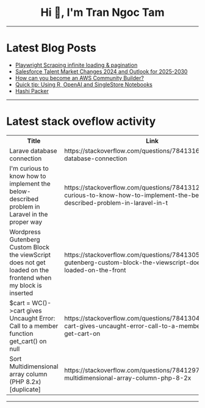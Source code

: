 <h1 align="center">Hi 👋, I'm Tran Ngoc Tam</h1>

---

# Latest Blog Posts 
<!-- BLOG-POST-LIST:START -->
- [Playwright Scraping infinite loading &amp; pagination](https://dev.to/devloker/playwright-scraping-infinite-loading-pagination-4pid)
- [Salesforce Talent Market Changes 2024 and Outlook for 2025-2030](https://dev.to/doriansabitov/salesforce-talent-market-changes-2024-and-outlook-for-2025-2030-5ddj)
- [How can you become an AWS Community Builder?](https://dev.to/aws-builders/how-can-you-become-an-aws-community-builder-29f4)
- [Quick tip: Using R, OpenAI and SingleStore Notebooks](https://dev.to/singlestore/quick-tip-using-r-openai-and-singlestore-notebooks-2eee)
- [Hashi Packer](https://dev.to/arindam0310018/hashi-packer-4082)
<!-- BLOG-POST-LIST:END -->

---

# Latest stack oveflow activity
<table>
  <tr><th>Title</th><th>Link</th></tr>
  <!-- STACKOVERFLOW:START --><tr><td>Larave database connection</td><td>https://stackoverflow.com/questions/78413168/larave-database-connection</td></tr><tr><td>I&#39;m curious to know how to implement the below-described problem in Laravel in the proper way</td><td>https://stackoverflow.com/questions/78413124/im-curious-to-know-how-to-implement-the-below-described-problem-in-laravel-in-t</td></tr><tr><td>Wordpress Gutenberg Custom Block the viewScript does not get loaded on the frontend when my block is inserted</td><td>https://stackoverflow.com/questions/78413050/wordpress-gutenberg-custom-block-the-viewscript-does-not-get-loaded-on-the-front</td></tr><tr><td>$cart = WC&lpar;&rpar;-&gt;cart gives Uncaught Error: Call to a member function get_cart&lpar;&rpar; on null</td><td>https://stackoverflow.com/questions/78413045/cart-wc-cart-gives-uncaught-error-call-to-a-member-function-get-cart-on</td></tr><tr><td>Sort Multidimensional array column &lpar;PHP 8.2x&rpar; [duplicate]</td><td>https://stackoverflow.com/questions/78412972/sort-multidimensional-array-column-php-8-2x</td></tr><!-- STACKOVERFLOW:END -->
</table>

---


